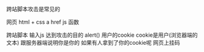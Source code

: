 跨站脚本攻击是常见的

网页 html + css a href js 函数
<script>
  trumpDie();
</script>

跨站脚本 输入js 达到攻击的目的 alert()
用户的cookie
cookie是用户(浏览器端的文本) 跟服务器端说明你是你的
如果有人拿到了你的cookie呢
网页上挂码